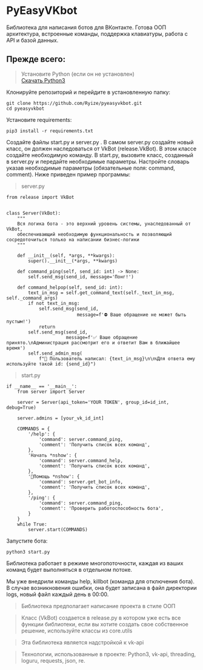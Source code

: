 # PyEasyVKbot

Библиотека для написания ботов для ВКонтакте. Готова ООП архитектура, встроенные команды, поддержка клавиатуры, работа с API и базой данных.

## Прежде всего:

> Установите Python (если он не установлен)<br>
> [Скачать Python3](https://www.python.org/downloads/)

Клонируйте репозиторий и перейдите в установленную папку:
```
git clone https://github.com/Ryize/pyeasyvkbot.git
cd pyeasyvkbot
```

Установите requirements:
```
pip3 install -r requirements.txt
```

Создайте файлы start.py и server.py .
В самом server.py создайте новый класс, он должен наследоваться от VkBot (release.VkBot). В этом классе создайте необходимую команду.
В start.py, вызовите класс, созданный в server.py и передайте необходимые параметры.
Настройте словарь указав необходимые параметры (обязательные поля: command, comment).
Ниже приведен пример программы:

> server.py
```
from release import VkBot


class Server(VkBot):
    """
    Вся логика бота - это верхний уровень системы, унаследованный от VkBot,
    обеспечивающий необходимую функциональность и позволяющий сосредоточиться только на написании бизнес-логики
    """

    def __init__(self, *args, **kwargs):
        super().__init__(*args, **kwargs)

    def command_ping(self, send_id: int) -> None:
        self.send_msg(send_id, message='Понг!')

    def command_helpop(self, send_id: int):
        text_in_msg = self.get_command_text(self._text_in_msg, self._command_args)
        if not text_in_msg:
            self.send_msg(send_id,
                          message=f'⛔️ Ваше обращение не может быть пустым!')
            return
        self.send_msg(send_id,
                      message=f'✅ Ваше обращение принято.\nАдминистрация рассмотрит его и ответит Вам в ближайшее время')
        self.send_admin_msg(
            f"👤 Пользователь написал: {text_in_msg}\n\n📞Для ответа ему используйте такой id: {send_id}")
```

> start.py
```
if __name__ == '__main__':
    from server import Server

    server = Server(api_token='YOUR TOKEN', group_id=id_int, debug=True)

    server.admins = [your_vk_id_int]

    COMMANDS = {
        '/help': {
            'command': server.command_ping,
            'comment': 'Получить список всех команд',
        },
        'Начать *nshow': {
            'command': server.command_help,
            'comment': 'Получить список всех команд',
        },
        '🔎Помощь *nshow': {
            'command': server.get_bot_info,
            'comment': 'Получить список всех команд',
        },
        '/ping': {
            'command': server.command_ping,
            'comment': 'Проверить работоспособность бота',
        }
    }
    while True:
        server.start(COMMANDS)
```

Запустите бота:
```
python3 start.py
```

Библиотека работает в режиме многопоточности, каждая из ваших команд будет выполняться в отдельном потоке.

Мы уже внедрили команды help, killbot (команда для отключения бота).
В случае возникновения ошибки, она будет записана в файл директории logs, новый файл каждый день в 00:00.

> Библиотека предполагает написание проекта в стиле ООП

> Класс (VkBot) создается в release.py в котором уже есть все функции библиотеки, если вы хотите создать свое собственное решение, используйте классы из  core.utils

> Эта библиотека является надстройкой к vk-api

> Технологии, использованные в проекте: Python3, vk-api, threading, loguru, requests, json, re.
